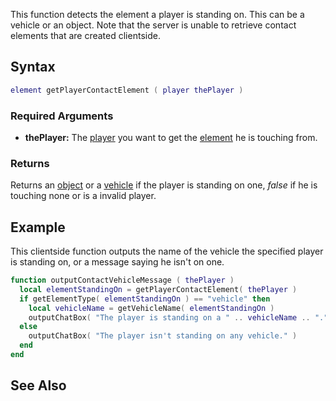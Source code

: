 This function detects the element a player is standing on. This can be a vehicle or an object. Note that the server is unable to retrieve contact elements that are created clientside.

Syntax
------

``` lua
element getPlayerContactElement ( player thePlayer )
```

### Required Arguments

-   **thePlayer:** The [player](/player.md "wikilink") you want to get the [element](/element.md "wikilink") he is touching from.

### Returns

Returns an [object](/object.md "wikilink") or a [vehicle](/vehicle.md "wikilink") if the player is standing on one, *false* if he is touching none or is a invalid player.

Example
-------

This clientside function outputs the name of the vehicle the specified player is standing on, or a message saying he isn't on one.

``` lua
function outputContactVehicleMessage ( thePlayer )
  local elementStandingOn = getPlayerContactElement( thePlayer )
  if getElementType( elementStandingOn ) == "vehicle" then
    local vehicleName = getVehicleName( elementStandingOn )
    outputChatBox( "The player is standing on a " .. vehicleName .. "." )
  else
    outputChatBox( "The player isn't standing on any vehicle." )
  end
end
```

See Also
--------

